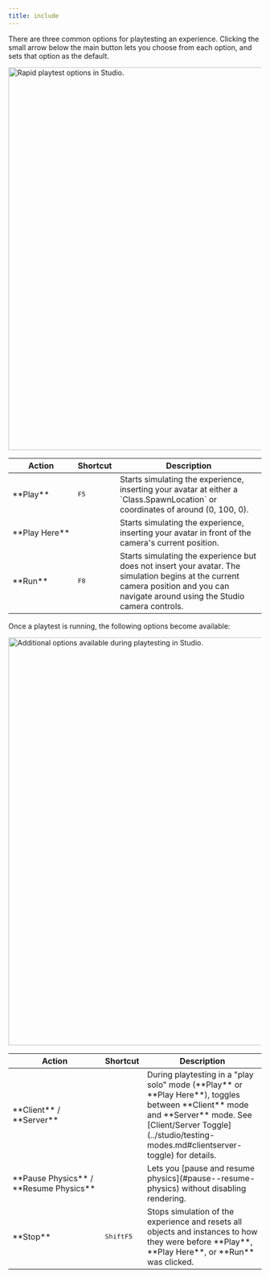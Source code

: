 ```yaml
---
title: include
---
```


There are three common options for playtesting an experience. Clicking the small arrow below the main button lets you choose from each option, and sets that option as the default.

<img src="../assets/studio/general/Test-Tab-Playtest-Options.png" width="760" alt="Rapid playtest options in Studio." />

<table>
  <thead>
    <tr>
      <th>Action</th>
	  <th>Shortcut</th>
      <th>Description</th>
    </tr>
  </thead>
  <tbody>
    <tr>
      <td>**Play**</td>
	  <td><kbd>F5</kbd></td>
      <td>Starts simulating the experience, inserting your avatar at either a `Class.SpawnLocation` or coordinates of around (0,&nbsp;100,&nbsp;0).</td>
    </tr>
    <tr>
      <td>**Play&nbsp;Here**</td>
	  <td></td>
      <td>Starts simulating the experience, inserting your avatar in front of the camera's current position.</td>
    </tr>
	<tr>
      <td>**Run**</td>
	  <td><kbd>F8</kbd></td>
      <td>Starts simulating the experience but does not insert your avatar. The simulation begins at the current camera position and you can navigate around using the Studio camera controls.</td>
    </tr>
  </tbody>
</table>

Once a playtest is running, the following options become available:

<img src="../assets/studio/general/Test-Tab-Running-Options.png" width="810" alt="Additional options available during playtesting in Studio." />

<table>
<thead>
  <tr>
    <th>Action</th>
    <th>Shortcut</th>
    <th>Description</th>
  </tr>
</thead>
<tbody>
  <tr>
    <td>**Client** / **Server**</td>
    <td></td>
    <td>During playtesting in a "play solo" mode (**Play** or **Play Here**), toggles between **Client** mode and **Server** mode. See [Client/Server Toggle](../studio/testing-modes.md#clientserver-toggle) for details.</td>
  </tr>
  <tr>
    <td>**Pause&nbsp;Physics** / **Resume&nbsp;Physics**</td>
    <td></td>
    <td>Lets you [pause and resume physics](#pause--resume-physics) without disabling rendering.</td>
  </tr>
  <tr>
    <td>**Stop**</td>
    <td><kbd>Shift</kbd><kbd>F5</kbd></td>
    <td>Stops simulation of the experience and resets all objects and instances to how they were before **Play**, **Play Here**, or **Run** was clicked.</td>
  </tr>
</tbody>
</table>
